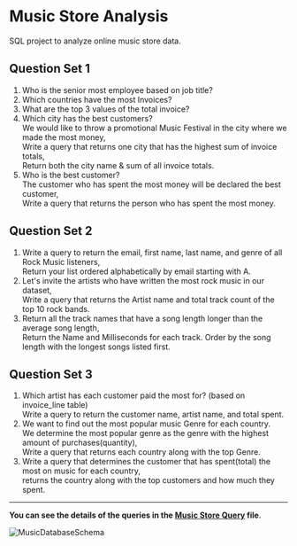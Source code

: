 # Music Store Analysis
SQL project to analyze online music store data.

## Question Set 1
1. Who is the senior most employee based on job title?
2. Which countries have the most Invoices?
3. What are the top 3 values of the total invoice?
4. Which city has the best customers? \
   We would like to throw a promotional Music Festival in the city where we made the most money, \
   Write a query that returns one city that has the highest sum of invoice totals, \
   Return both the city name & sum of all invoice totals.
5. Who is the best customer? \
   The customer who has spent the most money will be declared the best customer, \
   Write a query that returns the person who has spent the most money.


## Question Set 2
1. Write a query to return the email, first name, last name, and genre of all Rock Music listeners, \
   Return your list ordered alphabetically by email starting with A.
2. Let's invite the artists who have written the most rock music in our dataset, \
   Write a query that returns the Artist name and total track count of the top 10 rock bands.
3. Return all the track names that have a song length longer than the average song length, \
   Return the Name and Milliseconds for each track. Order by the song length with the longest songs listed first.


## Question Set 3
1. Which artist has each customer paid the most for? (based on invoice_line table) \
   Write a query to return the customer name, artist name, and total spent.
2. We want to find out the most popular music Genre for each country. \
   We determine the most popular genre as the genre with the highest amount of purchases(quantity), \
   Write a query that returns each country along with the top Genre.
3. Write a query that determines the customer that has spent(total) the most on music for each country, \
   returns the country along with the top customers and how much they spent.

-----------------------

**You can see the details of the queries in the [Music Store Query](https://github.com/REXITOR/Music_Store_Database/blob/master/Music_Store_Query.sql) file**.

![MusicDatabaseSchema](https://user-images.githubusercontent.com/112153548/213707717-bfc9f479-52d9-407b-99e1-e94db7ae10a3.png)

